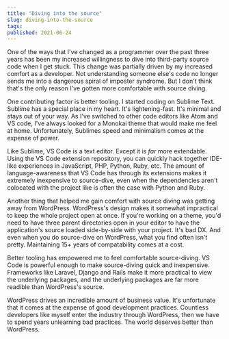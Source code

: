 ```yaml
---
title: "Diving into the source"
slug: diving-into-the-source
tags:
published: 2021-06-24
---
```


One of the ways that I've changed as a programmer over the past three years has been my increased willingness to dive into third-party source code when I get stuck. This change was partially driven by my increased comfort as a developer. Not understanding someone else's code no longer sends me into a dangerous spiral of imposter syndrome. But I don't think that's the only reason I've gotten more comfortable with source diving.

One contributing factor is better tooling. I started coding on Sublime Text. Sublime has a special place in my heart. It's lightening-fast. It's minimal and stays out of your way. As I've switched to other code editors like Atom and VS code, I've always looked for a Monokai theme that would make me feel at home. Unfortunately, Sublimes speed and minimalism comes at the expense of power.

Like Sublime, VS Code is a text editor. Except it is _far_ more extendable. Using the VS Code extension repository, you can quickly hack together IDE-like experiences in JavaScript, PHP, Python, Ruby, etc. The amount of language-awareness that VS Code has through its extensions makes it extremely inexpensive to source-dive, even when the dependencies aren't colocated with the project like is often the case with Python and Ruby.

Another thing that helped me gain comfort with source diving was getting away from WordPress. WordPress's design makes it somewhat impractical to keep the whole project open at once. If you're working on a theme, you'd need to have three parent directories open in your editor to have the application's source loaded side-by-side with your project. It's bad DX. And even when you do source-dive on WordPress, what you find often isn't pretty. Maintaining 15+ years of compatability comes at a cost.

Better tooling has empowered me to feel comfortable source-diving. VS Code is powerful enough to make source-diving quick and inexpensive. Frameworks like Laravel, Django and Rails make it more practical to view the underlying packages, and the underlying packages are far more readible than WordPress's source.

WordPress drives an incredible amount of business value. It's unfortunate that it comes at the expense of good development practices. Countless developers like myself enter the industry through WordPress, then we have to spend years unlearning bad practices. The world deserves better than WordPress.
